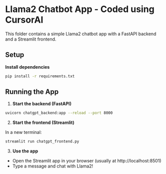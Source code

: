 # Llama2 Chatbot App - Coded using CursorAI

This folder contains a simple Llama2 chatbot app with a FastAPI backend and a Streamlit frontend.

## Setup

**Install dependencies**

```bash
pip install -r requirements.txt
```

## Running the App

1. **Start the backend (FastAPI)**

```bash
uvicorn chatgpt_backend:app --reload --port 8000
```

2. **Start the frontend (Streamlit)**

In a new terminal:

```bash
streamlit run chatgpt_frontend.py
```

3. **Use the app**

- Open the Streamlit app in your browser (usually at http://localhost:8501)
- Type a message and chat with Llama2!
